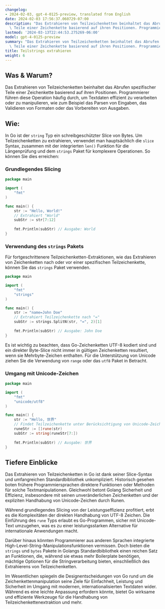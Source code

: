 ```yaml
---
changelog:
- 2024-02-03, gpt-4-0125-preview, translated from English
date: 2024-02-03 17:56:37.060729-07:00
description: "Das Extrahieren von Teilzeichenketten beinhaltet das Abrufen spezifischer\
  \ Teile einer Zeichenkette basierend auf ihren Positionen. Programmierer f\xFChren\u2026"
lastmod: '2024-03-13T22:44:53.275269-06:00'
model: gpt-4-0125-preview
summary: "Das Extrahieren von Teilzeichenketten beinhaltet das Abrufen spezifischer\
  \ Teile einer Zeichenkette basierend auf ihren Positionen. Programmierer f\xFChren\u2026"
title: Teilstrings extrahieren
weight: 6
---
```


## Was & Warum?

Das Extrahieren von Teilzeichenketten beinhaltet das Abrufen spezifischer Teile einer Zeichenkette basierend auf ihren Positionen. Programmierer führen diese Operation häufig durch, um Textdaten effizient zu verarbeiten oder zu manipulieren, wie zum Beispiel das Parsen von Eingaben, das Validieren von Formaten oder das Vorbereiten von Ausgaben.

## Wie:

In Go ist der `string` Typ ein schreibgeschützter Slice von Bytes. Um Teilzeichenketten zu extrahieren, verwendet man hauptsächlich die `slice` Syntax, zusammen mit der integrierten `len()` Funktion für die Längenprüfung und dem `strings` Paket für komplexere Operationen. So können Sie dies erreichen:

### Grundlegendes Slicing

```go
package main

import (
    "fmt"
)

func main() {
    str := "Hello, World!"
    // Extrahiert "World"
    subStr := str[7:12]
    
    fmt.Println(subStr) // Ausgabe: World
}
```

### Verwendung des `strings` Pakets

Für fortgeschrittenere Teilzeichenketten-Extraktionen, wie das Extrahieren von Zeichenketten nach oder vor einer spezifischen Teilzeichenkette, können Sie das `strings` Paket verwenden.

```go
package main

import (
    "fmt"
    "strings"
)

func main() {
    str := "name=John Doe"
    // Extrahiert Teilzeichenkette nach "="
    subStr := strings.SplitN(str, "=", 2)[1]
    
    fmt.Println(subStr) // Ausgabe: John Doe
}
```

Es ist wichtig zu beachten, dass Go-Zeichenketten UTF-8 kodiert sind und ein direkter Byte-Slice nicht immer in gültigen Zeichenketten resultiert, wenn sie Mehrbyte-Zeichen enthalten. Für die Unterstützung von Unicode ziehen Sie die Verwendung von `range` oder das `utf8` Paket in Betracht.

### Umgang mit Unicode-Zeichen

```go
package main

import (
    "fmt"
    "unicode/utf8"
)

func main() {
    str := "Hello, 世界"
    // Findet Teilzeichenkette unter Berücksichtigung von Unicode-Zeichen
    runeStr := []rune(str)
    subStr := string(runeStr[7:])
    
    fmt.Println(subStr) // Ausgabe: 世界
}
```

## Tiefere Einblicke

Das Extrahieren von Teilzeichenketten in Go ist dank seiner Slice-Syntax und umfangreichen Standardbibliothek unkompliziert. Historisch gesehen boten frühere Programmiersprachen direktere Funktionen oder Methoden für solche Textmanipulationen. Gleichwohl betont Golang Sicherheit und Effizienz, insbesondere mit seinen unveränderlichen Zeichenketten und der expliziten Handhabung von Unicode-Zeichen durch Runen.

Während grundlegendes Slicing von der Leistungseffizienz profitiert, erbt es die Komplexitäten der direkten Handhabung von UTF-8 Zeichen. Die Einführung des `rune` Typs erlaubt es Go-Programmen, sicher mit Unicode-Text umzugehen, was es zu einer leistungsstarken Alternative für internationale Anwendungen macht.

Darüber hinaus könnten Programmierer aus anderen Sprachen integrierte High-Level-String-Manipulationsfunktionen vermissen. Doch bieten die `strings` und `bytes` Pakete in Golangs Standardbibliothek einen reichen Satz an Funktionen, die, während sie etwas mehr Boilerplate benötigen, mächtige Optionen für die Stringverarbeitung bieten, einschließlich des Extrahierens von Teilzeichenketten.

Im Wesentlichen spiegeln die Designentscheidungen von Go rund um die Zeichenkettenmanipulation seine Ziele für Einfachheit, Leistung und Sicherheit im Umgang mit modernen, internationalisierten Textdaten wider. Während es eine leichte Anpassung erfordern könnte, bietet Go wirksame und effiziente Werkzeuge für die Handhabung von Teilzeichenkettenextraktion und mehr.
